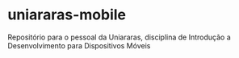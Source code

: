 uniararas-mobile
================

Repositório para o pessoal da Uniararas, disciplina de Introdução a Desenvolvimento para Dispositivos Móveis
